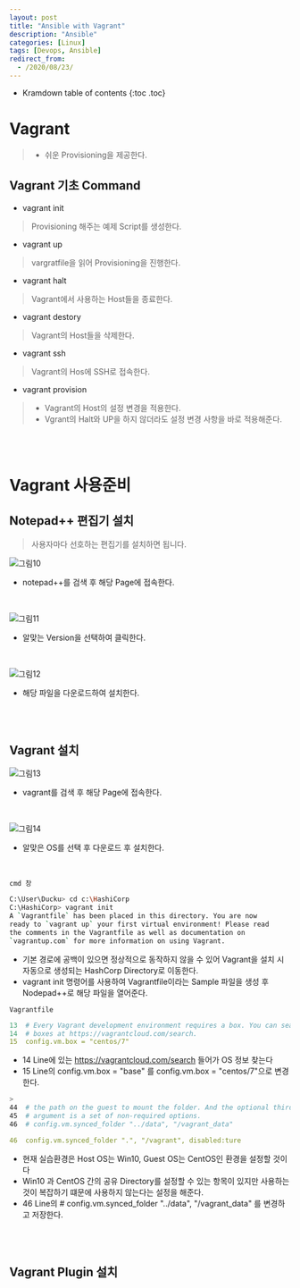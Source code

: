 ```yaml
---
layout: post
title: "Ansible with Vagrant"
description: "Ansible"
categories: [Linux]
tags: [Devops, Ansible]
redirect_from:
  - /2020/08/23/
---
```


* Kramdown table of contents
{:toc .toc}


# Vagrant
> - 쉬운 Provisioning을 제공한다.

## Vagrant 기초 Command


- vagrant init
> Provisioning 해주는 예제 Script를 생성한다. 

- vagrant up
> vargratfile을 읽어 Provisioning을 진행한다.  


- vagrant halt
> Vagrant에서 사용하는 Host들을 종료한다.

- vagrant destory
> Vagrant의 Host들을 삭제한다. 

- vagrant ssh
> Vagrant의 Hos에 SSH로 접속한다. 


- vagrant provision
> - Vagrant의 Host의 설정 변경을 적용한다. 
> - Vgrant의 Halt와 UP을 하지 않더라도 설정 변경 사항을 바로 적용해준다.

<br><br>

# Vagrant 사용준비

## Notepad++ 편집기 설치
> 사용자마다 선호하는 편집기를 설치하면 됩니다.

![그림10](https://user-images.githubusercontent.com/69279022/90973491-7c65ff80-e55d-11ea-812c-a40e7f9b822b.png)
- notepad++를 검색 후 해당 Page에 접속한다. 

<br>

![그림11](https://user-images.githubusercontent.com/69279022/90973492-7d972c80-e55d-11ea-9b16-bcc5a95ac6d2.png)
- 알맞는 Version을 선택하여 클릭한다.

<br>

![그림12](https://user-images.githubusercontent.com/69279022/90973493-7e2fc300-e55d-11ea-8b22-1eee3249e6c6.png)
- 해당 파일을 다운로드하여 설치한다.

<br><br>

## Vagrant 설치

![그림13](https://user-images.githubusercontent.com/69279022/90973494-7e2fc300-e55d-11ea-8201-429c050c9906.png)
- vagrant를 검색 후 해당 Page에 접속한다.

<br>

![그림14](https://user-images.githubusercontent.com/69279022/90973495-7ec85980-e55d-11ea-804e-b1b282a715e8.png)
- 알맞은 OS를 선택 후 다운로드 후 설치한다.

<br>

` cmd 창 `
~~~bash
C:\User\Ducku> cd c:\HashiCorp
C:\HashiCorp> vagrant init
A `Vagrantfile` has been placed in this directory. You are now
ready to `vagrant up` your first virtual environment! Please read
the comments in the Vagrantfile as well as documentation on
`vagrantup.com` for more information on using Vagrant.
~~~
- 기본 경로에 공백이 있으면 정상적으로 동작하지 않을 수 있어 Vagrant을 설치 시 자동으로 생성되는 HashCorp Directory로 이동한다.
- vagrant init 명령어를 사용하여 Vagrantfile이라는 Sample 파일을 생성 후 Nodepad++로 해당 파일을 열어준다.


` Vagrantfile `

> 
~~~yml
13  # Every Vagrant development environment requires a box. You can search for
14  # boxes at https://vagrantcloud.com/search.
15  config.vm.box = "centos/7"
~~~
- 14 Line에 있는 https://vagrantcloud.com/search 들어가 OS 정보 찾는다
- 15 Line의 config.vm.box = "base" 를 config.vm.box = "centos/7"으로 변경한다.   

~~~bash
>
44  # the path on the guest to mount the folder. And the optional third
45  # argument is a set of non-required options.
46  # config.vm.synced_folder "../data", "/vagrant_data"
~~~
~~~yml
46  config.vm.synced_folder ".", "/vagrant", disabled:ture
~~~
- 현재 실습환경은 Host OS는 Win10, Guest OS는 CentOS인 환경을 설정할 것이다
- Win10 과 CentOS 간의 공유 Directory를 설정할 수 있는 항목이 있지만 사용하는 것이 복잡하기 떄문에 사용하지 않는다는 설정을 해준다.
- 46 Line의 # config.vm.synced_folder "../data", "/vagrant_data" 를 변경하고 저장한다.

<br><br>

## Vagrant Plugin 설치